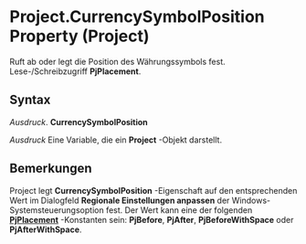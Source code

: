 
# Project.CurrencySymbolPosition Property (Project)

Ruft ab oder legt die Position des Währungssymbols fest. Lese-/Schreibzugriff  **PjPlacement**.


## Syntax

 _Ausdruck_. **CurrencySymbolPosition**

 _Ausdruck_ Eine Variable, die ein **Project** -Objekt darstellt.


## Bemerkungen

Project legt  **CurrencySymbolPosition** -Eigenschaft auf den entsprechenden Wert im Dialogfeld **Regionale Einstellungen anpassen** der Windows-Systemsteuerungsoption fest. Der Wert kann eine der folgenden **[PjPlacement](3f446d94-a76b-4862-e041-0e61775ea8ff.md)** -Konstanten sein: **PjBefore**, **PjAfter**, **PjBeforeWithSpace** oder **PjAfterWithSpace**.

